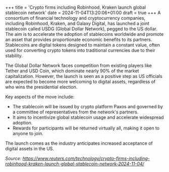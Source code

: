 +++
title = 'Crypto firms including Robinhood, Kraken launch global stablecoin network'
date = 2024-11-04T13:20:06+01:00
draft = true
+++
A consortium of financial technology and cryptocurrency companies, including Robinhood, Kraken, and Galaxy Digital, has launched a joint stablecoin called USDG (Global Dollar Network), pegged to the US dollar. The aim is to accelerate the adoption of stablecoins worldwide and promote an asset that provides proportionate economic benefits to its partners. Stablecoins are digital tokens designed to maintain a constant value, often used for converting crypto tokens into traditional currencies due to their stability.

The Global Dollar Network faces competition from existing players like Tether and USD Coin, which dominate nearly 90% of the market capitalization. However, the launch is seen as a positive step as US officials are expected to become more welcoming to digital assets, regardless of who wins the presidential election.

Key aspects of the move include:

* The stablecoin will be issued by crypto platform Paxos and governed by a committee of representatives from the network's partners.
* It aims to incentivize global stablecoin usage and accelerate widespread adoption.
* Rewards for participants will be returned virtually all, making it open to anyone to join.

The launch comes as the industry anticipates increased acceptance of digital assets in the US.

*Source: https://www.reuters.com/technology/crypto-firms-including-robinhood-kraken-launch-global-stablecoin-network-2024-11-04/*
